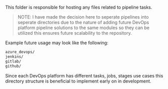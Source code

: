 This folder is responsible for hosting any files related to pipeline tasks.

> NOTE: I have made the decision here to seperate pipelines into seperate directories due to the nature of adding future DevOps platform pipeline solutions to the same modules so they can be utilized this ensures future scalability to the repository.

Example future usage may look like the following:

```bash
azure_devops/
jenkins/
gitlab/
github/
```

Since each DevOps platform has different tasks, jobs, stages use cases this directory structure is beneficial to implement early on in development.
